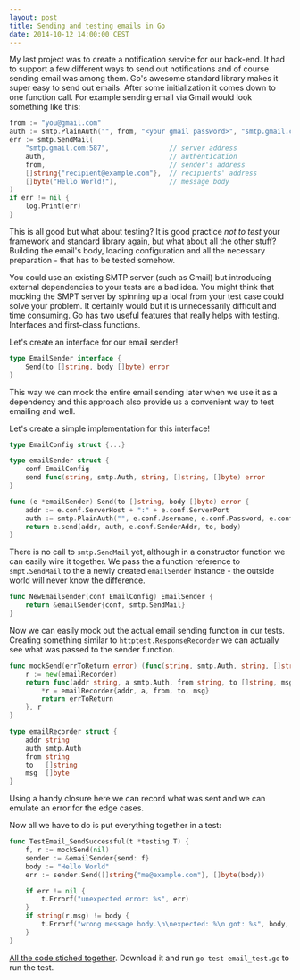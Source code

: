 ```yaml
---
layout: post
title: Sending and testing emails in Go
date: 2014-10-12 14:00:00 CEST
---
```


My last project was to create a notification service for our back-end. It had to
support a few different ways to send out notifications and of course sending
email was among them. Go's awesome standard library makes it super easy to send
out emails. After some initialization it comes down to one function call. For
example sending email via Gmail would look something like this:

~~~go
from := "you@gmail.com"
auth := smtp.PlainAuth("", from, "<your gmail password>", "smtp.gmail.com")
err := smtp.SendMail(
    "smtp.gmail.com:587",               // server address
    auth,                               // authentication
    from,                               // sender's address
    []string{"recipient@example.com"},  // recipients' address
    []byte("Hello World!"),             // message body
)
if err != nil {
    log.Print(err)
}
~~~

This is all good but what about testing? It is good practice _not to test_ your
framework and standard library again, but what about all the other stuff?
Building the email's body, loading configuration and all the necessary
preparation - that has to be tested somehow.

You could use an existing SMTP server (such as Gmail) but introducing external
dependencies to your tests are a bad idea. You might think that mocking the SMPT
server by spinning up a local from your test case could solve your problem. It
certainly would but it is unnecessarily difficult and time consuming. Go has two
useful features that really helps with testing. Interfaces and first-class
functions.

Let's create an interface for our email sender!

~~~go
type EmailSender interface {
    Send(to []string, body []byte) error
}
~~~

This way we can mock the entire email sending later when we use it as a
dependency and this approach also provide us a convenient way to test emailing
and well.

Let's create a simple implementation for this interface!

~~~go
type EmailConfig struct {...}

type emailSender struct {
    conf EmailConfig
    send func(string, smtp.Auth, string, []string, []byte) error
}

func (e *emailSender) Send(to []string, body []byte) error {
    addr := e.conf.ServerHost + ":" + e.conf.ServerPort
    auth := smtp.PlainAuth("", e.conf.Username, e.conf.Password, e.conf.ServerHost)
    return e.send(addr, auth, e.conf.SenderAddr, to, body)
}
~~~

There is no call to `smtp.SendMail` yet, although in a constructor function we
can easily wire it together. We pass the a function reference to `smpt.SendMail`
to the a newly created `emailSender` instance - the outside world will never
know the difference.

~~~go
func NewEmailSender(conf EmailConfig) EmailSender {
    return &emailSender{conf, smtp.SendMail}
}
~~~

Now we can easily mock out the actual email sending function in our tests.
Creating something similar to `httptest.ResponseRecorder` we can actually see
what was passed to the sender function.

~~~go
func mockSend(errToReturn error) (func(string, smtp.Auth, string, []string, []byte) error, *emailRecorder) {
    r := new(emailRecorder)
    return func(addr string, a smtp.Auth, from string, to []string, msg []byte) error {
        *r = emailRecorder{addr, a, from, to, msg}
        return errToReturn
    }, r
}

type emailRecorder struct {
    addr string
    auth smtp.Auth
    from string
    to   []string
    msg  []byte
}
~~~

Using a handy closure here we can record what was sent and we can emulate an
error for the edge cases.

Now all we have to do is put everything together in a test:

~~~go
func TestEmail_SendSuccessful(t *testing.T) {
    f, r := mockSend(nil)
    sender := &emailSender{send: f}
    body := "Hello World"
    err := sender.Send([]string{"me@example.com"}, []byte(body))

    if err != nil {
        t.Errorf("unexpected error: %s", err)
    }
    if string(r.msg) != body {
        t.Errorf("wrong message body.\n\nexpected: %\n got: %s", body, r.msg)
    }
}
~~~

[All the code stiched together](https://gist.github.com/tmichel/a57bd4033db3e90f5516).
Download it and run `go test email_test.go` to run the test.
